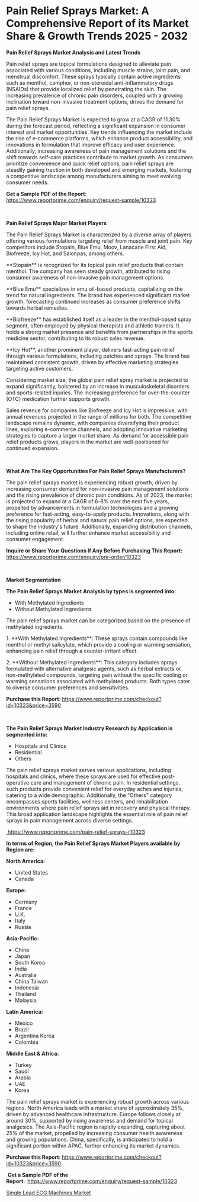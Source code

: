 <p><h1>Pain Relief Sprays Market: A Comprehensive Report of its Market Share & Growth Trends 2025 - 2032</h1></p><p><strong>Pain Relief Sprays Market Analysis and Latest Trends</strong></p>
<p><p>Pain relief sprays are topical formulations designed to alleviate pain associated with various conditions, including muscle strains, joint pain, and menstrual discomfort. These sprays typically contain active ingredients such as menthol, camphor, or non-steroidal anti-inflammatory drugs (NSAIDs) that provide localized relief by penetrating the skin. The increasing prevalence of chronic pain disorders, coupled with a growing inclination toward non-invasive treatment options, drives the demand for pain relief sprays.</p><p>The Pain Relief Sprays Market is expected to grow at a CAGR of 11.30% during the forecast period, reflecting a significant expansion in consumer interest and market opportunities. Key trends influencing the market include the rise of e-commerce platforms, which enhance product accessibility, and innovations in formulation that improve efficacy and user experience. Additionally, increasing awareness of pain management solutions and the shift towards self-care practices contribute to market growth. As consumers prioritize convenience and quick relief options, pain relief sprays are steadily gaining traction in both developed and emerging markets, fostering a competitive landscape among manufacturers aiming to meet evolving consumer needs.</p></p>
<p><strong>Get a Sample PDF of the Report:&nbsp;</strong> <a href="https://www.reportprime.com/enquiry/request-sample/10323?utm_campaign=3135&utm_medium=2&utm_source=Github&utm_content=ia&utm_term=20032025&utm_id=pain-relief-sprays">https://www.reportprime.com/enquiry/request-sample/10323</a></p>
<p>&nbsp;</p>
<p><strong>Pain Relief Sprays Major Market Players</strong></p>
<p><p>The Pain Relief Sprays Market is characterized by a diverse array of players offering various formulations targeting relief from muscle and joint pain. Key competitors include Stopain, Blue Emu, Moov, Lanacane First Aid, Biofreeze, Icy Hot, and Salonpas, among others. </p><p>**Stopain** is recognized for its topical pain relief products that contain menthol. The company has seen steady growth, attributed to rising consumer awareness of non-invasive pain management options. </p><p>**Blue Emu** specializes in emu oil-based products, capitalizing on the trend for natural ingredients. The brand has experienced significant market growth, forecasting continued increases as consumer preference shifts towards herbal remedies. </p><p>**Biofreeze** has established itself as a leader in the menthol-based spray segment, often employed by physical therapists and athletic trainers. It holds a strong market presence and benefits from partnerships in the sports medicine sector, contributing to its robust sales revenue. </p><p>**Icy Hot**, another prominent player, delivers fast-acting pain relief through various formulations, including patches and sprays. The brand has maintained consistent growth, driven by effective marketing strategies targeting active customers. </p><p>Considering market size, the global pain relief spray market is projected to expand significantly, bolstered by an increase in musculoskeletal disorders and sports-related injuries. The increasing preference for over-the-counter (OTC) medication further supports growth.</p><p>Sales revenue for companies like Biofreeze and Icy Hot is impressive, with annual revenues projected in the range of millions for both. The competitive landscape remains dynamic, with companies diversifying their product lines, exploring e-commerce channels, and adopting innovative marketing strategies to capture a larger market share. As demand for accessible pain relief products grows, players in the market are well-positioned for continued expansion.</p></p>
<p>&nbsp;</p>
<p><strong>What Are The Key Opportunities For Pain Relief Sprays Manufacturers?</strong></p>
<p><p>The pain relief sprays market is experiencing robust growth, driven by increasing consumer demand for non-invasive pain management solutions and the rising prevalence of chronic pain conditions. As of 2023, the market is projected to expand at a CAGR of 6-8% over the next five years, propelled by advancements in formulation technologies and a growing preference for fast-acting, easy-to-apply products. Innovations, along with the rising popularity of herbal and natural pain relief options, are expected to shape the industry's future. Additionally, expanding distribution channels, including online retail, will further enhance market accessibility and consumer engagement.</p></p>
<p><strong>Inquire or Share Your Questions If Any Before Purchasing This Report:</strong> <a href="https://www.reportprime.com/enquiry/pre-order/10323?utm_campaign=3135&utm_medium=2&utm_source=Github&utm_content=ia&utm_term=20032025&utm_id=pain-relief-sprays">https://www.reportprime.com/enquiry/pre-order/10323</a></p>
<p>&nbsp;</p>
<p><strong>Market Segmentation</strong></p>
<p><strong>The Pain Relief Sprays Market Analysis by types is segmented into:</strong></p>
<p><ul><li>With Methylated Ingredients</li><li>Without Methylated Ingredients</li></ul></p>
<p><p>The pain relief sprays market can be categorized based on the presence of methylated ingredients. </p><p>1. **With Methylated Ingredients**: These sprays contain compounds like menthol or methyl salicylate, which provide a cooling or warming sensation, enhancing pain relief through a counter-irritant effect. </p><p>2. **Without Methylated Ingredients**: This category includes sprays formulated with alternative analgesic agents, such as herbal extracts or non-methylated compounds, targeting pain without the specific cooling or warming sensations associated with methylated products. Both types cater to diverse consumer preferences and sensitivities.</p></p>
<p><strong>Purchase this Report:&nbsp;</strong><a href="https://www.reportprime.com/checkout?id=10323&price=3590&utm_campaign=3135&utm_medium=2&utm_source=Github&utm_content=ia&utm_term=20032025&utm_id=pain-relief-sprays">https://www.reportprime.com/checkout?id=10323&price=3590</a></p>
<p>&nbsp;</p>
<p><strong>The Pain Relief Sprays Market Industry Research by Application is segmented into:</strong></p>
<p><ul><li>Hospitals and Clinics</li><li>Residential</li><li>Others</li></ul></p>
<p><p>The pain relief sprays market serves various applications, including hospitals and clinics, where these sprays are used for effective post-operative care and management of chronic pain. In residential settings, such products provide convenient relief for everyday aches and injuries, catering to a wide demographic. Additionally, the "Others" category encompasses sports facilities, wellness centers, and rehabilitation environments where pain relief sprays aid in recovery and physical therapy. This broad application landscape highlights the essential role of pain relief sprays in pain management across diverse settings.</p></p>
<p><a href="https://www.reportprime.com/pain-relief-sprays-r10323?utm_campaign=3135&utm_medium=2&utm_source=Github&utm_content=ia&utm_term=20032025&utm_id=pain-relief-sprays">&nbsp;https://www.reportprime.com/pain-relief-sprays-r10323</a></p>
<p><strong>In terms of Region, the Pain Relief Sprays Market Players available by Region are:</strong></p>
<p>
    <p> <strong> North America: </strong>
        <ul>
            <li>United States</li>
            <li>Canada</li>
        </ul>
        </p> 
    <p> <strong> Europe: </strong>
        <ul>
            <li>Germany</li>
            <li>France</li>
            <li>U.K.</li>
            <li>Italy</li>
            <li>Russia</li>
        </ul>
        </p> 
    <p> <strong> Asia-Pacific: </strong>
        <ul>
            <li>China</li>
            <li>Japan</li>
            <li>South Korea</li>
            <li>India</li>
            <li>Australia</li>
            <li>China Taiwan</li>
            <li>Indonesia</li>
            <li>Thailand</li>
            <li>Malaysia</li>
        </ul>
        </p> 
    <p> <strong> Latin America: </strong>
        <ul>
            <li>Mexico</li>
            <li>Brazil</li>
            <li>Argentina Korea</li>
            <li>Colombia</li>
        </ul>
        </p> 
    <p> <strong> Middle East & Africa: </strong>
        <ul>
            <li>Turkey</li>
            <li>Saudi</li>
            <li>Arabia</li>
            <li>UAE</li>
            <li>Korea</li>
        </ul>
    </p>
    </p>
<p><p>The pain relief sprays market is experiencing robust growth across various regions. North America leads with a market share of approximately 35%, driven by advanced healthcare infrastructure. Europe follows closely at around 30%, supported by rising awareness and demand for topical analgesics. The Asia-Pacific region is rapidly expanding, capturing about 25% of the market, propelled by increasing consumer health awareness and growing populations. China, specifically, is anticipated to hold a significant portion within APAC, further enhancing its market dynamics.</p></p>
<p><strong>Purchase this Report: </strong><a href="https://www.reportprime.com/checkout?id=10323&price=3590&utm_campaign=3135&utm_medium=2&utm_source=Github&utm_content=ia&utm_term=20032025&utm_id=pain-relief-sprays">https://www.reportprime.com/checkout?id=10323&price=3590</a></p>
<p>&nbsp;<strong>Get a Sample PDF of the Report:&nbsp;&nbsp;</strong><a href="https://www.reportprime.com/enquiry/request-sample/10323?utm_campaign=3135&utm_medium=2&utm_source=Github&utm_content=ia&utm_term=20032025&utm_id=pain-relief-sprays">https://www.reportprime.com/enquiry/request-sample/10323</a></p>
<p><strong></strong></p>
<p><p><a href="https://github.com/sphaabrose/Market-Research-Report-List-1/blob/main/single-lead-ecg-machines-market.md?utm_campaign=3135&utm_medium=2&utm_source=Github&utm_content=ia&utm_term=20032025&utm_id=pain-relief-sprays">Single Lead ECG Machines Market</a></p></p>